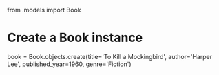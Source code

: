 from .models import Book

# Create a Book instance
book = Book.objects.create(title='To Kill a Mockingbird', author='Harper Lee', published_year=1960, genre='Fiction')
